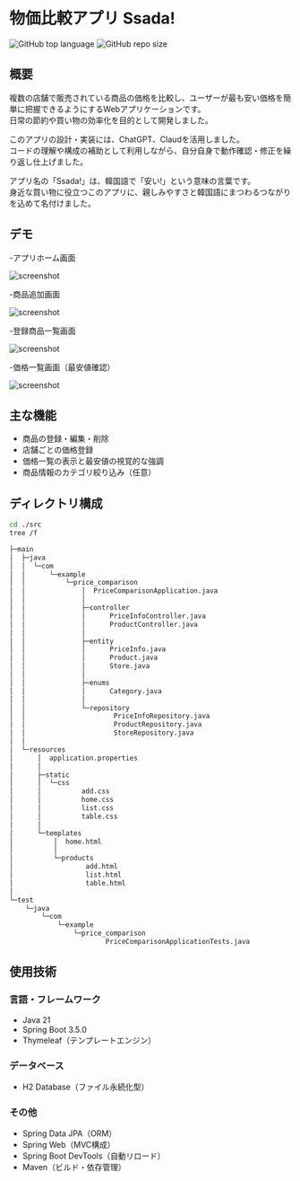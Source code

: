 # 物価比較アプリ Ssada!

![GitHub top language](https://img.shields.io/github/languages/top/ndkfsm/price-comparison)
![GitHub repo size](https://img.shields.io/github/repo-size/ndkfsm/price-comparison)

## 概要

複数の店舗で販売されている商品の価格を比較し、ユーザーが最も安い価格を簡単に把握できるようにするWebアプリケーションです。  
日常の節約や買い物の効率化を目的として開発しました。

このアプリの設計・実装には、ChatGPT、Claudを活用しました。  
コードの理解や構成の補助として利用しながら、自分自身で動作確認・修正を繰り返し仕上げました。

アプリ名の「Ssada!」は、韓国語で「安い!」という意味の言葉です。  
身近な買い物に役立つこのアプリに、親しみやすさと韓国語にまつわるつながりを込めて名付けました。


## デモ
-アプリホーム画面

![screenshot](./image/home.png)

-商品追加画面

![screenshot](./image/add.png)

-登録商品一覧画面

![screenshot](./image/list.png)

-価格一覧画面（最安値確認）

![screenshot](./image/table.png)

## 主な機能

- 商品の登録・編集・削除
- 店舗ごとの価格登録
- 価格一覧の表示と最安値の視覚的な強調
- 商品情報のカテゴリ絞り込み（任意）

## ディレクトリ構成

```bash
cd ./src
tree /f

├─main
│  ├─java
│  │  └─com
│  │      └─example
│  │          └─price_comparison
│  │              │  PriceComparisonApplication.java
│  │              │
│  │              ├─controller
│  │              │      PriceInfoController.java
│  │              │      ProductController.java
│  │              │
│  │              ├─entity
│  │              │      PriceInfo.java
│  │              │      Product.java
│  │              │      Store.java
│  │              │
│  │              ├─enums
│  │              │      Category.java
│  │              │
│  │              └─repository
│  │                      PriceInfoRepository.java
│  │                      ProductRepository.java
│  │                      StoreRepository.java
│  │
│  └─resources
│      │  application.properties
│      │
│      ├─static
│      │  └─css
│      │          add.css
│      │          home.css
│      │          list.css
│      │          table.css
│      │
│      └─templates
│          │  home.html
│          │
│          └─products
│                  add.html
│                  list.html
│                  table.html
│
└─test
    └─java
        └─com
            └─example
                └─price_comparison
                        PriceComparisonApplicationTests.java
```

## 使用技術

### 言語・フレームワーク
- Java 21
- Spring Boot 3.5.0
- Thymeleaf（テンプレートエンジン）

### データベース
- H2 Database（ファイル永続化型）

### その他
- Spring Data JPA（ORM）
- Spring Web（MVC構成）
- Spring Boot DevTools（自動リロード）
- Maven（ビルド・依存管理）
